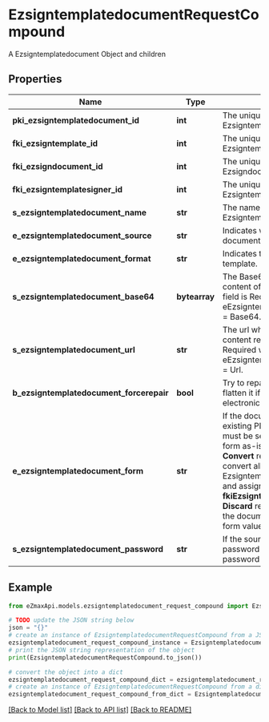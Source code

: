 # EzsigntemplatedocumentRequestCompound

A Ezsigntemplatedocument Object and children

## Properties

Name | Type | Description | Notes
------------ | ------------- | ------------- | -------------
**pki_ezsigntemplatedocument_id** | **int** | The unique ID of the Ezsigntemplatedocument | [optional] 
**fki_ezsigntemplate_id** | **int** | The unique ID of the Ezsigntemplate | 
**fki_ezsigndocument_id** | **int** | The unique ID of the Ezsigndocument | [optional] 
**fki_ezsigntemplatesigner_id** | **int** | The unique ID of the Ezsigntemplatesigner | [optional] 
**s_ezsigntemplatedocument_name** | **str** | The name of the Ezsigntemplatedocument. | 
**e_ezsigntemplatedocument_source** | **str** | Indicates where to look for the document binary content. | 
**e_ezsigntemplatedocument_format** | **str** | Indicates the format of the template. | [optional] 
**s_ezsigntemplatedocument_base64** | **bytearray** | The Base64 encoded binary content of the document.  This field is Required when eEzsigntemplatedocumentSource &#x3D; Base64. | [optional] 
**s_ezsigntemplatedocument_url** | **str** | The url where the document content resides.  This field is Required when eEzsigntemplatedocumentSource &#x3D; Url. | [optional] 
**b_ezsigntemplatedocument_forcerepair** | **bool** | Try to repair the document or flatten it if it cannot be used for electronic signature. | [optional] 
**e_ezsigntemplatedocument_form** | **str** | If the document contains an existing PDF form this property must be set.  **Keep** leaves the form as-is in the document.  **Convert** removes the form and convert all the existing fields to Ezsigntemplateformfieldgroups and assign them to the specified **fkiEzsigntemplatesignerID**  **Discard** removes the form from the document  **Flatten** prints the form values in the document. | [optional] 
**s_ezsigntemplatedocument_password** | **str** | If the source template is password protected, the password to open/modify it. | [optional] [default to '']

## Example

```python
from eZmaxApi.models.ezsigntemplatedocument_request_compound import EzsigntemplatedocumentRequestCompound

# TODO update the JSON string below
json = "{}"
# create an instance of EzsigntemplatedocumentRequestCompound from a JSON string
ezsigntemplatedocument_request_compound_instance = EzsigntemplatedocumentRequestCompound.from_json(json)
# print the JSON string representation of the object
print(EzsigntemplatedocumentRequestCompound.to_json())

# convert the object into a dict
ezsigntemplatedocument_request_compound_dict = ezsigntemplatedocument_request_compound_instance.to_dict()
# create an instance of EzsigntemplatedocumentRequestCompound from a dict
ezsigntemplatedocument_request_compound_from_dict = EzsigntemplatedocumentRequestCompound.from_dict(ezsigntemplatedocument_request_compound_dict)
```
[[Back to Model list]](../README.md#documentation-for-models) [[Back to API list]](../README.md#documentation-for-api-endpoints) [[Back to README]](../README.md)


